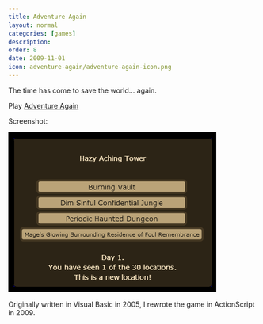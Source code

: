 ```yaml
---
title: Adventure Again
layout: normal
categories: [games]
description: 
order: 8
date: 2009-11-01
icon: adventure-again/adventure-again-icon.png
---
```


The time has come to save the world… again.

Play [Adventure Again](play/)

Screenshot:

![screenshot](adventure-again-screenshot.png)

Originally written in Visual Basic in 2005, I rewrote the game in ActionScript in 2009.
